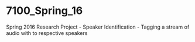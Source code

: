 # 7100_Spring_16
Spring 2016 Research Project - Speaker Identification - Tagging a stream of audio with to respective speakers
